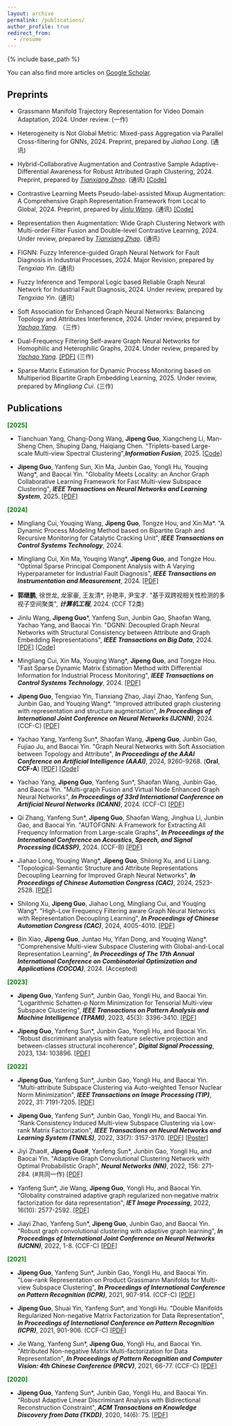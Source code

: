 ```yaml
---
layout: archive
permalink: /publications/
author_profile: true
redirect_from:
  - /resume
---
```


{% include base_path %}

You can also find more articles on [Google Scholar](https://scholar.google.com/citations?user=iynZISwAAAAJ&hl=zh-CN&oi=ao).

## Preprints
- Grassmann Manifold Trajectory Representation for Video Domain Adaptation, 2024. Under review. (一作)

- Heterogeneity is Not Global Metric: Mixed-pass Aggregation via Parallel Cross-filtering for GNNs, 2024. Preprint, prepared by *Jiahao Long*. (通讯)

- Hybrid-Collaborative Augmentation and Contrastive Sample Adaptive-Differential Awareness for Robust Attributed Graph Clustering, 2024. Preprint, prepared by *[Tianxiang Zhao](https://scholar.google.com/citations?user=6ylfEHwAAAAJ&hl=zh-CN)*. (通讯) [[Code]](https://github.com/TianxiangZhao0474/RAGC.git)

- Contrastive Learning Meets Pseudo-label-assisted Mixup Augmentation: A Comprehensive Graph Representation Framework from Local to Global, 2024. Preprint, prepared by *[Jinlu Wang](https://scholar.google.com/citations?user=aNE6kYAAAAAJ&hl=zh-CN)*. (通讯) [[Code]](https://github.com/JinluWang1002/ComGRL)

- Representation then Augmentation: Wide Graph Clustering Network with Multi-order Filter Fusion and Double-level Contrastive Learning, 2024. Under review, prepared by *[Tianxiang Zhao](https://scholar.google.com/citations?user=6ylfEHwAAAAJ&hl=zh-CN)*. (通讯)

- FIGNN: Fuzzy Inference-guided Graph Neural Network for Fault Diagnosis in Industrial Processes, 2024. Major Revision, prepared by *Tengxiao Yin*. (通讯)

- Fuzzy Inference and Temporal Logic based Reliable Graph Neural Network for Industrial Fault Diagnosis, 2024. Under review, prepared by *Tengxiao Yin*. (通讯)

- Soft Association for Enhanced Graph Neural Networks: Balancing Topology and Attributes Interference, 2024. Under review, prepared by *[Yachao Yang](https://scholar.google.com/citations?user=Rlgeaq4AAAAJ&hl=zh-CN)*. （三作）

- Dual-Frequency Filtering Self-aware Graph Neural Networks for Homophilic and Heterophilic Graphs, 2024. Under review, prepared by *[Yachao Yang](https://scholar.google.com/citations?user=Rlgeaq4AAAAJ&hl=zh-CN)*. [[PDF]](https://arxiv.org/abs/2411.11284) (三作)

- Sparse Matrix Estimation for Dynamic Process Monitoring based on Multiperiod Bipartite Graph Embedding Learning, 2025. Under review, prepared by *Mingliang Cui*. (三作)


## Publications
**<span style="color:green;">[2025]</span>**
-  Tianchuan Yang, Chang-Dong Wang, **Jipeng Guo**, Xiangcheng Li, Man-Sheng Chen, Shuping Dang, Haiqiang Chen. "Triplets-based Large-scale Multi-view Spectral Clustering",_**Information Fusion**_, 2025. [[Code]](https://github.com/ytccyw/TLMSC)

-  **Jipeng Guo**, Yanfeng Sun, Xin Ma, Junbin Gao, Yongli Hu, Youqing Wang*, and Baocai Yin. "Globality Meets Locality: an Anchor Graph Collaborative Learning Framework for Fast Multi-view Subspace Clustering", _**IEEE Transactions on Neural Networks and Learning System**_, 2025. [[PDF]](https://ieeexplore.ieee.org/document/10931176)


**<span style="color:green;">[2024]</span>**
-  Mingliang Cui, Youqing Wang, **Jipeng Guo**, Tongze Hou, and Xin Ma*. "A Dynamic Process Modeling Method based on Bipartite Graph and Recursive Monitoring for Catalytic Cracking Unit", _**IEEE Transactions on Control Systems Technology**_, 2024. 

-  Mingliang Cui, Xin Ma, Youqing Wang*, **Jipeng Guo**, and Tongze Hou. "Optimal Sparse Principal Component Analysis with A Varying Hyperparameter for Industrial Fault Diagnosis", _**IEEE Transactions on Instrumentation and Measurement**_, 2024. [[PDF]](https://ieeexplore.ieee.org/document/10836197)
  
-  **郭继鹏**, 徐世龙, 龙家豪, 王友清*, 孙艳丰, 尹宝才. "基于双跨视相关性检测的多视子空间聚类", _**计算机工程**_, 2024. (CCF T2类)

-  Jinlu Wang, **Jipeng Guo***, Yanfeng Sun, Junbin Gao, Shaofan Wang, Yachao Yang, and Baocai Yin. "DGNN: Decoupled Graph Neural Networks with Structural Consistency between Attribute and Graph Embedding Representations",  _**IEEE Transactions on Big Data**_, 2024. [[PDF]](https://xplorestaging.ieee.org/document/10740335) [[Code]](https://github.com/JinluWang1002/DGNN)

-  Mingliang Cui, Xin Ma, Youqing Wang*, **Jipeng Guo**, and Tongze Hou. "Fast Sparse Dynamic Matrix Estimation Method with Differential Information for Industrial Process Monitoring", _**IEEE Transactions on Control Systems Technology**_, 2024. [[PDF]](https://ieeexplore.ieee.org/document/10737648)

-  **Jipeng Guo**, Tengxiao Yin, Tianxiang Zhao, Jiayi Zhao, Yanfeng Sun, Junbin Gao, and Youqing Wang*. "Improved attributed graph clustering with representation and structure augmentation", _**In Proceedings of International Joint Conference on Neural Networks (IJCNN)**_, 2024. (CCF-C) [[PDF]](https://ieeexplore.ieee.org/abstract/document/10650771)

- Yachao Yang, Yanfeng Sun*, Shaofan Wang, **Jipeng Guo**, Junbin Gao, Fujiao Ju, and Baocai Yin. "Graph Neural Networks with Soft Association between Topology and Attribute", _**In Proceedings of the AAAI Conference on Artificial Intelligence (AAAI)**_, 2024, 9260-9268. (**Oral**, **CCF-A**) [[PDF]](https://ojs.aaai.org/index.php/AAAI/article/view/28778) [[Code]](https://github.com/wwwfadecom/GNN-SATA) 

- Yachao Yang, **Jipeng Guo**, Yanfeng Sun*, Shaofan Wang, Junbin Gao, and Baocai Yin. "Multi-graph Fusion and Virtual Node Enhanced Graph Neural Networks", _**In Proceedings of 33rd International Conference on Artificial Neural Networks (ICANN)**_, 2024. (CCF-C) [[PDF]](https://link.springer.com/chapter/10.1007/978-3-031-72344-5_13)

- Qi Zhang, Yanfeng Sun*, **Jipeng Guo**, Shaofan Wang, Jinghua Li, Junbin Gao, and Baocai Yin. "AUTOFGNN: A Framework for Extracting All Frequency Information from Large-scale Graphs", _**In Proceedings of the International Conference on Acoustics, Speech, and Signal Processing (ICASSP)**_, 2024. (CCF-B) [[PDF]](https://ieeexplore.ieee.org/abstract/document/10448287)

- Jiahao Long, Youqing Wang*, **Jipeng Guo**, Shilong Xu, and Li Liang. "Topological-Semantic Structure and Attribute Representations Decoupling Learning for Improved Graph Neural Networks", _**In Proceedings of Chinese Automation Congress (CAC)**_, 2024, 2523-2528. [[PDF]](https://ieeexplore.ieee.org/document/10865498)

- Shilong Xu, **Jipeng Guo**, Jiahao Long, Mingliang Cui, and Youqing Wang*. "High-Low Frequency Filtering aware Graph Neural Networks with Representation Decoupling Learning", _**In Proceedings of Chinese Automation Congress (CAC)**_, 2024, 4005-4010. [[PDF]](https://ieeexplore.ieee.org/abstract/document/10864603)

- Bin Xiao, **Jipeng Guo**, Juntao Hu, Yifan Dong, and Youqing Wang*. "Comprehensive Multi-view Subspace Clustering with Global-and-Local Representation Learning", _**In Proceedings of The 17th Annual International Conference on Combinatorial Optimization and Applications (COCOA)**_, 2024. (Accepted)

**<span style="color:green;">[2023]</span>**

- **Jipeng Guo**, Yanfeng Sun*, Junbin Gao, Yongli Hu, and Baocai Yin. "Logarithmic Schatten-p Norm Minimization for Tensorial Multi-view Subspace Clustering", _**IEEE Transactions on Pattern Analysis and Machine Intelligence (TPAMI)**_, 2023, 45(3): 3396-3410. [[PDF]](https://ieeexplore.ieee.org/abstract/document/9786656)

- **Jipeng Guo**, Yanfeng Sun*, Junbin Gao, Yongli Hu, and Baocai Yin. "Robust discriminant analysis with feature selective projection and between-classes structural incoherence", _**Digital Signal Processing**_, 2023, 134: 103896. [[PDF]](https://www.sciencedirect.com/science/article/abs/pii/S1051200422005139)

**<span style="color:green;">[2022]</span>**

- **Jipeng Guo**, Yanfeng Sun*, Junbin Gao, Yongli Hu, and Baocai Yin. "Multi-attribute Subspace Clustering via Auto-weighted Tensor Nuclear Norm Minimization", _**IEEE Transactions on Image Processing (TIP)**_, 2022, 31: 7191-7205. [[PDF]](https://ieeexplore.ieee.org/abstract/document/9944936)

- **Jipeng Guo**, Yanfeng Sun*, Junbin Gao, Yongli Hu, and Baocai Yin. "Rank Consistency Induced Multi-view Subspace Clustering via Low-rank Matrix Factorization", _**IEEE Transactions on Neural Networks and Learning System (TNNLS)**_, 2022, 33(7): 3157-3170. [[PDF]](https://ieeexplore.ieee.org/abstract/document/9410428) [[Poster]](http://JipengGuo95.github.io/files/Poster-Rank_Consistency_Induced_Multiview_Subspace_Clustering_via_Low-Rank_Matrix_Factorization.png)

- Jiyi Zhao#, **Jipeng Guo#**, Yanfeng Sun*, Junbin Gao, Yongli Hu, and Baocai Yin. "Adaptive Graph Convolutional Clustering Network with Optimal Probabilistic Graph", _**Neural Networks (NN)**_, 2022, 156: 271-284. (#共同一作) [[PDF]](https://www.sciencedirect.com/science/article/abs/pii/S0893608022003653)

- Yanfeng Sun*, Jie Wang, **Jipeng Guo**, Yongli Hu, and Baocai Yin. "Globality constrained adaptive graph regularized non‐negative matrix factorization for data representation", _**IET Image Processing**_, 2022, 16(10): 2577-2592. [[PDF]](https://ietresearch.onlinelibrary.wiley.com/doi/full/10.1049/ipr2.12510)

- Jiayi Zhao, Yanfeng Sun*, **Jipeng Guo**, Junbin Gao, and Baocai Yin. "Robust graph convolutional clustering with adaptive graph learning", _**In Proceedings of International Joint Conference on Neural Networks (IJCNN)**_, 2022, 1-8. (CCF-C) [[PDF]](https://ieeexplore.ieee.org/abstract/document/9892395)

**<span style="color:green;">[2021]</span>**

- **Jipeng Guo**, Yanfeng Sun*, Junbin Gao, Yongli Hu, and Baocai Yin. "Low-rank Representation on Product Grassmann Manifolds for Multi-view Subspace Clustering", _**In Proceedings of International Conference on Pattern Recognition (ICPR)**_, 2021, 907-914. (CCF-C) [[PDF]](https://ieeexplore.ieee.org/abstract/document/9412242)

- **Jipeng Guo**, Shuai Yin, Yanfeng Sun*, and Yongli Hu. "Double Manifolds Regularized Non-negative Matrix Factorization for Data Representation", _**In Proceedings of International Conference on Pattern Recognition (ICPR)**_, 2021, 901-906. (CCF-C) [[PDF]](https://ieeexplore.ieee.org/abstract/document/9412606)

- Jie Wang, Yanfeng Sun*, **Jipeng Guo**, Yongli Hu, and Baocai Yin. "Attributed Non-negative Matrix Multi-factorization for Data Representation", _**In Proceedings of Pattern Recognition and Computer Vision: 4th Chinese Conference (PRCV)**_, 2021, 66-77. (CCF-C) [[PDF]](https://link.springer.com/chapter/10.1007/978-3-030-88013-2_6)

**<span style="color:green;">[2020]</span>**

- **Jipeng Guo**, Yanfeng Sun*, Junbin Gao, Yongli Hu, and Baocai Yin. "Robust Adaptive Linear Discriminant Analysis with Bidirectional Reconstruction Constraint", _**ACM Transactions on Knowledge Discovery from Data (TKDD)**_, 2020, 14(6): 75. [[PDF]](https://dl.acm.org/doi/abs/10.1145/3409478)
